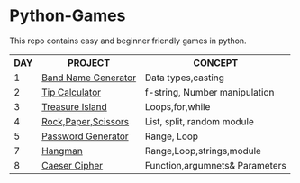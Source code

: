 # Python-Games
This repo contains easy and beginner friendly  games in python.
<table>
  <tr>
    <th>DAY</th>
    <th>PROJECT</th>
    <th>CONCEPT</th>
  </tr> 
  <tr>
    <td>1</td>
    <td><a href="https://github.com/Astroakanksha24/Python-Games/tree/main/DAY%201-Band%20Name%20Generator/band-name-generator.py">Band Name Generator</a></td>
    <td>Data types,casting</td>
  </tr>
  <tr>
    <td>2</td>
    <td><a href="https://github.com/Astroakanksha24/Python-Games/tree/main/Day%202-%20Tip%20Calculator/main.py">Tip Calculator</a></td>
    <td>f-string, Number manipulation</td>
  </tr>
  <tr>
    <td>3</td>
    <td><a href="https://github.com/Astroakanksha24/Python-Games/blob/main/Day%203-Treasure%20Island/main.py">Treasure Island</a></td>
    <td>Loops,for,while</td>
  </tr>
  <tr>
    <td>4</td>
    <td><a href="https://github.com/Astroakanksha24/Python-Games/blob/main/Day%204-Rock%20Paper%20Scissors/main.py">Rock,Paper,Scissors</a></td>
    <td>List, split, random module</td>
  </tr>
  <tr>
    <td>5</td>
    <td><a href="https://github.com/Astroakanksha24/Python-Games/blob/main/Day%205-%20Password%20Generator/main.py">Password Generator</a></td>
    <td>Range, Loop</td>
  </tr>
  <tr>
    <td>7</td>
    <td><a href="https://github.com/Astroakanksha24/Python-Games/tree/main/Day%207-Hangman%20Game">Hangman</a></td>
    <td>Range,Loop,strings,module</td>
  </tr>
  <tr>
    <td>8</td>
    <td><a href="https://github.com/Astroakanksha24/Python-Games/tree/main/Day%208-Caesar%20Cipher">Caeser Cipher</a></td>
    <td>Function,argumnets& Parameters</td>
  </tr> 
</table>
